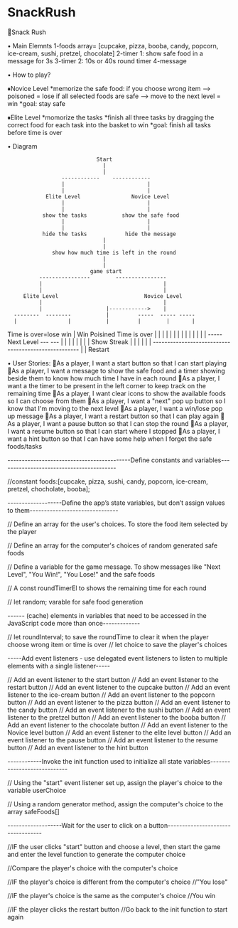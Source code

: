 # SnackRush

🌟Snack Rush

• Main Elemnts
1-foods array= [cupcake, pizza, booba, candy, popcorn, ice-cream, sushi, pretzel, chocolate]
2-timer 1: show safe food in a message for 3s
3-timer 2: 10s or 40s round timer 
4-message 


• How to play?

♦️Novice Level
*memorize the safe food: 
if you choose wrong item --> poisoned = lose
if all selected foods are safe --> move to the next level = win
*goal: stay safe

♦️Elite Level
*momorize the tasks
*finish all three tasks by dragging the correct food for each task into the basket to win
*goal: finish all tasks before time is over


• Diagram

                                Start
                                  |
                                  |
                     ------------    ------------
                     |                          |
                     |                          |
                Elite Level                Novice Level
                     |                          |
                     |                          |
               show the tasks           show the safe food                       
                     |                          |
                     |                          |
               hide the tasks            hide the message
                                  |
                                  |
                  show how much time is left in the round
                                  |
                                  |
                              game start 
              ----------------        ---------------- 
              |                                      |
              |                                      |
         Elite Level                           Novice Level              
              |                                      |
              |                    |------------>    |
      --------  --------           |         -----  ----- -----
      |                |           |         |        |       |
Time is over=lose     win          |        Win   Poisined  Time is over
      |                |           |         |        |       |
      |                |           |         |        |       |
      |                |           -----Next Level    ---   ---
      |                |                                  |
      |                |                                  |
      |                |                              Show Streak
      |                |                                  |
      |                |                                  |
      --------------------------- -------------------------
                                 |
                                 |
                              Restart    


• User Stories:
🐞As a player, I want a start button so that I can start playing
🐞As a player, I want a message to show the safe food and a timer showing beside them to know how much time I have in each round
🐞As a player, I want a the timer to be present in the left corner to keep track on the remaining time 
🐞As a player, I want clear icons to show the available foods so I can choose from them 
🐞As a player, I want a "next" pop up button so I know that I'm moving to the next level
🐞As a player, I want a win/lose pop up message
🐞As a player, I want a restart button so that I can play again
🐞As a player, I want a pause button so that I can stop the round
🐞As a player, I want a resume button so that I can start where I stopped
🐞As a player, I want a hint button so that I can have some help when I forget the safe foods/tasks


-------------------------------------------Define constants and variables-----------------------------------------

//constant foods:[cupcake, pizza, sushi, candy, popcorn, ice-cream, pretzel, chocholate, booba];


-------------------Define the app’s state variables, but don’t assign values to them-------------------------------


// Define an array for the user's choices. To store the food item selected by the player

// Define an array for the computer's choices of random generated safe foods

// Define a variable for the game message. To show messages like "Next Level", "You Win!", "You Lose!" and the safe foods

// A const roundTimerEl to shows the remaining time for each round

// let random; varable for safe food generation 



------ (cache) elements in variables that need to be accessed in the JavaScript code more than once-------------


// let roundInterval; to save the roundTime to clear it when the player choose wrong item or time is over
// let choice to save the player's choices 

-----Add event listeners - use delegated event listeners to listen to multiple elements with a single listener-----

// Add an event listener to the start button
// Add an event listener to the restart button
// Add an event listener to the cupcake button
// Add an event listener to the ice-cream button
// Add an event listener to the popcorn button
// Add an event listener to the pizza button
// Add an event listener to the candy button
// Add an event listener to the sushi button
// Add an event listener to the pretzel button
// Add an event listener to the booba button
// Add an event listener to the chocolate button
// Add an event listener to the Novice level button
// Add an event listener to the elite level button
// Add an event listener to the pause button
// Add an event listener to the resume button
// Add an event listener to the hint button

------------Invoke the init function used to initialize all state variables----------------------------


// Using the "start" event listener set up, assign the player's choice to the variable userChoice

// Using a random generator method, assign the computer's choice to the array safeFoods[]

-------------------Wait for the user to click on a button----------------------------------

//IF the user clicks "start" button and choose a level, then start the game and enter the level function to generate the computer choice 

//Compare the player's choice with the computer's choice

//IF the player's choice is different from the computer's choice
       //"You lose" 

//IF the player's choice is the same as the computer's choice
       //You win 

//IF the player clicks the restart button 
       //Go back to the init function to start again


